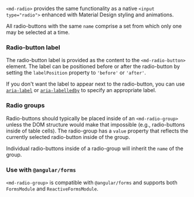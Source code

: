 `<md-radio>` provides the same functionality as a native `<input type="radio">` enhanced with
Material Design styling and animations.

<!-- example(radio-overview) -->

All radio-buttons with the same `name` comprise a set from which only one may be selected at a time.

### Radio-button label
The radio-button label is provided as the content to the `<md-radio-button>` element. The label can
be positioned before or after the radio-button by setting the `labelPosition` property to `'before'`
or `'after'`.

If you don't want the label to appear next to the radio-button, you can use
[`aria-label`](https://www.w3.org/TR/wai-aria/states_and_properties#aria-label) or
[`aria-labelledby`](https://www.w3.org/TR/wai-aria/states_and_properties#aria-labelledby) to
specify an appropriate label.


### Radio groups
Radio-buttons should typically be placed inside of an `<md-radio-group>` unless the DOM structure
would make that impossible (e.g., radio-buttons inside of table cells). The radio-group has a
`value` property that reflects the currently selected radio-button inside of the group.

Individual radio-buttons inside of a radio-group will inherit the `name` of the group.


### Use with `@angular/forms`
`<md-radio-group>` is compatible with `@angular/forms` and supports both `FormsModule`
and `ReactiveFormsModule`.
